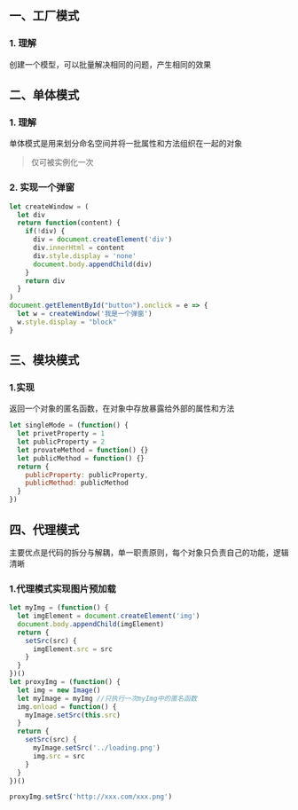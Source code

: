 ## 一、工厂模式
### 1. 理解
创建一个模型，可以批量解决相同的问题，产生相同的效果

## 二、单体模式
### 1. 理解
单体模式是用来划分命名空间并将一批属性和方法组织在一起的对象
> 仅可被实例化一次

### 2. 实现一个弹窗
```js
let createWindow = (
  let div
  return function(content) {
    if(!div) {
      div = document.createElement('div')
      div.innerHtml = content
      div.style.display = 'none'
      document.body.appendChild(div)
    }
    return div
  }
)
document.getElementById("button").onclick = e => {
  let w = createWindow('我是一个弹窗')
  w.style.display = "block"
}
```

## 三、模块模式
### 1.实现
返回一个对象的匿名函数，在对象中存放暴露给外部的属性和方法
```js
let singleMode = (function() {
  let privetProperty = 1
  let publicProperty = 2
  let provateMethod = function() {}
  let publicMethod = function() {}
  return {
    publicProperty: publicProperty,
    publicMethod: publicMethod
  }
})
```

## 四、代理模式
主要优点是代码的拆分与解耦，单一职责原则，每个对象只负责自己的功能，逻辑清晰
### 1.代理模式实现图片预加载
```js
let myImg = (function() {
  let imgElement = document.createElement('img')
  document.body.appendChild(imgElement)
  return {
    setSrc(src) {
      imgElement.src = src
    }
  }
})()
let proxyImg = (function() {
  let img = new Image()
  let myImage = myImg //只执行一次myImg中的匿名函数
  img.onload = function() {
    myImage.setSrc(this.src)
  }
  return {
    setSrc(src) {
      myImage.setSrc('../loading.png')
      img.src = src
    }
  }
})()

proxyImg.setSrc('http://xxx.com/xxx.png')

```
